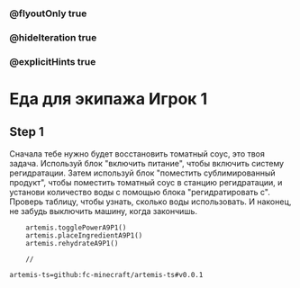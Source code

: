 ### @flyoutOnly true
### @hideIteration true
### @explicitHints true

# Еда для экипажа Игрок 1

## Step 1
Сначала тебе нужно будет восстановить томатный соус, это твоя задача. Используй блок "включить питание", чтобы включить систему регидратации. Затем используй блок "поместить сублимированный продукт", чтобы поместить томатный соус в станцию регидратации, и установи количество воды с помощью блока "регидратировать с". Проверь таблицу, чтобы узнать, сколько воды использовать. И наконец, не забудь выключить машину, когда закончишь.


```ghost
    artemis.togglePowerA9P1()
    artemis.placeIngredientA9P1()
    artemis.rehydrateA9P1()
```
```template
    //
```

```package
artemis-ts=github:fc-minecraft/artemis-ts#v0.0.1
```